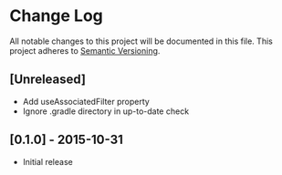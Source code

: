 # Change Log
All notable changes to this project will be documented in this file.
This project adheres to [Semantic Versioning](http://semver.org/).

## [Unreleased]
- Add useAssociatedFilter property
- Ignore .gradle directory in up-to-date check

## [0.1.0] - 2015-10-31
- Initial release
